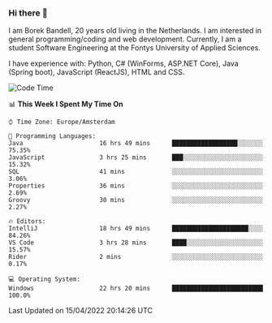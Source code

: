 ### Hi there 👋

I am Borek Bandell, 20 years old living in the Netherlands. I am interested in general programming/coding and web development. Currently, I am a student Software Engineering at the Fontys University of Applied Sciences.

I have experience with: Python, C# (WinForms, ASP.NET Core), Java (Spring boot), JavaScript (ReactJS), HTML and CSS.

<!--START_SECTION:waka-->
![Code Time](http://img.shields.io/badge/Code%20Time-89%20hrs%2011%20mins-blue)

📊 **This Week I Spent My Time On** 

```text
⌚︎ Time Zone: Europe/Amsterdam

💬 Programming Languages: 
Java                     16 hrs 49 mins      ██████████████████░░░░░░░   75.35% 
JavaScript               3 hrs 25 mins       ███░░░░░░░░░░░░░░░░░░░░░░   15.32% 
SQL                      41 mins             ░░░░░░░░░░░░░░░░░░░░░░░░░   3.06% 
Properties               36 mins             ░░░░░░░░░░░░░░░░░░░░░░░░░   2.69% 
Groovy                   30 mins             ░░░░░░░░░░░░░░░░░░░░░░░░░   2.27%

🔥 Editors: 
IntelliJ                 18 hrs 49 mins      █████████████████████░░░░   84.26% 
VS Code                  3 hrs 28 mins       ████░░░░░░░░░░░░░░░░░░░░░   15.57% 
Rider                    2 mins              ░░░░░░░░░░░░░░░░░░░░░░░░░   0.17%

💻 Operating System: 
Windows                  22 hrs 20 mins      █████████████████████████   100.0%

```


 Last Updated on 15/04/2022 20:14:26 UTC
<!--END_SECTION:waka-->

<!--**tcBorek2002/tcBorek2002** is a ✨ _special_ ✨ repository because its `README.md` (this file) appears on your GitHub profile.

Here are some ideas to get you started:

- 🔭 I’m currently working on ...
- 🌱 I’m currently learning ...
- 👯 I’m looking to collaborate on ...
- 🤔 I’m looking for help with ...
- 💬 Ask me about ...
- 📫 How to reach me: ...
- 😄 Pronouns: ...
- ⚡ Fun fact: ...
-->
